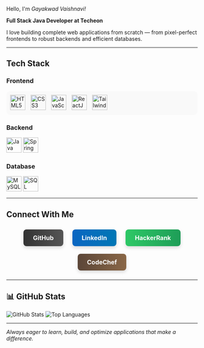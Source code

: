 Hello, I'm *Gayakwad Vaishnavi!*

 **Full Stack Java Developer at Techeon**

I love building complete web applications from scratch — from pixel-perfect frontends to robust backends and efficient databases.

___

## Tech Stack

### Frontend
<p align="left" style="background:#f9f9f9; padding:10px; border-radius:10px;">
  <img src="https://cdn.jsdelivr.net/gh/devicons/devicon/icons/html5/html5-original.svg" title="HTML5" width="40" style="margin-right:10px;" />
  <img src="https://cdn.jsdelivr.net/gh/devicons/devicon/icons/css3/css3-original.svg" title="CSS3" width="40" style="margin-right:10px;" />
  <img src="https://cdn.jsdelivr.net/gh/devicons/devicon/icons/javascript/javascript-original.svg" title="JavaScript" width="40" style="margin-right:10px;" />
  <img src="https://cdn.jsdelivr.net/gh/devicons/devicon/icons/react/react-original.svg" title="ReactJS" width="40" style="margin-right:10px;" />
  <img src="https://www.vectorlogo.zone/logos/tailwindcss/tailwindcss-icon.svg" title="Tailwind CSS" width="40" style="margin-right:10px;" />
</p>

### Backend
<p> <img src="https://cdn.jsdelivr.net/gh/devicons/devicon/icons/java/java-original.svg" width="40" alt="Java"/> <img src="https://cdn.jsdelivr.net/gh/devicons/devicon/icons/spring/spring-original.svg" width="40" alt="Spring Boot"/> </p>

### Database
<p> <img src="https://cdn.jsdelivr.net/gh/devicons/devicon/icons/mysql/mysql-original.svg" width="40" alt="MySQL"/> <img src="https://cdn.jsdelivr.net/gh/devicons/devicon/icons/sqlite/sqlite-original.svg" width="40" alt="SQL"/> </p>

---

## Connect With Me
<p align="center">
  <a href="https://github.com/yourusername" target="_blank" style="display: inline-block; background: linear-gradient(90deg, #333, #555); color: white; padding: 12px 25px; border-radius: 8px; text-decoration: none; margin: 10px; font-size: 16px; font-weight: bold; box-shadow: 0 4px 10px rgba(0, 0, 0, 0.15); transition: all 0.3s ease;">
    GitHub
  </a>
  <a href="https://www.linkedin.com/in/yourprofile" target="_blank" style="display: inline-block; background: linear-gradient(90deg, #0A66C2, #0077b5); color: white; padding: 12px 25px; border-radius: 8px; text-decoration: none; margin: 10px; font-size: 16px; font-weight: bold; box-shadow: 0 4px 10px rgba(0, 0, 0, 0.15); transition: all 0.3s ease;">
    LinkedIn
  </a>
  <a href="https://www.hackerrank.com/yourprofile" target="_blank" style="display: inline-block; background: linear-gradient(90deg, #2EC866, #1E9D57); color: white; padding: 12px 25px; border-radius: 8px; text-decoration: none; margin: 10px; font-size: 16px; font-weight: bold; box-shadow: 0 4px 10px rgba(0, 0, 0, 0.15); transition: all 0.3s ease;">
    HackerRank
  </a>
  <a href="https://www.codechef.com/users/yourusername" target="_blank" style="display: inline-block; background: linear-gradient(90deg, #5B4638, #8A6747); color: white; padding: 12px 25px; border-radius: 8px; text-decoration: none; margin: 10px; font-size: 16px; font-weight: bold; box-shadow: 0 4px 10px rgba(0, 0, 0, 0.15); transition: all 0.3s ease;">
    CodeChef
  </a>
</p>

---

## 📊 GitHub Stats

![GitHub Stats](https://github-readme-stats.vercel.app/api?username=yourusername&show_icons=true&theme=tokyonight)
![Top Languages](https://github-readme-stats.vercel.app/api/top-langs/?username=yourusername&layout=compact&theme=tokyonight)

---

*Always eager to learn, build, and optimize applications that make a difference.*

